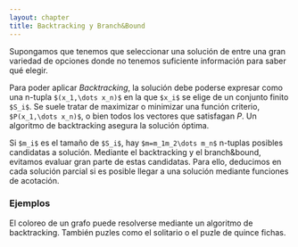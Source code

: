 ```yaml
---
layout: chapter
title: Backtracking y Branch&Bound
---
```


Supongamos que tenemos que seleccionar una solución de entre una gran variedad de opciones
donde no tenemos suficiente información para saber qué elegir.

Para poder aplicar *Backtracking*, la solución debe poderse expresar como una n-tupla `$(x_1,\dots x_n)$`
en la que `$x_i$` se elige de un conjunto finito `$S_i$`. Se suele tratar de maximizar o minimizar una función
criterio, `$P(x_1,\dots x_n)$`, o bien todos los vectores que satisfagan $P$. Un algoritmo de backtracking
asegura la solución óptima.

Si `$m_i$` es el tamaño de `$S_i$`, hay `$m=m_1m_2\dots m_n$` n-tuplas posibles candidatas a solución.
Mediante el backtracking y el branch&bound, evitamos evaluar gran parte de estas candidatas.
Para ello, deducimos en cada solución parcial si es posible llegar a una solución mediante funciones de
acotación.

### Ejemplos
El coloreo de un grafo puede resolverse mediante un algoritmo de backtracking. También puzles como el solitario o el puzle de quince fichas.
